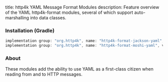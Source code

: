 title: http4k YAML Message Format Modules
description: Feature overview of the YAML http4k-format modules, several of which support auto-marshalling into data classes.

### Installation (Gradle)

```groovy
implementation group: "org.http4k", name: "http4k-format-jackson-yaml", version: "4.21.0.0"
implementation group: "org.http4k", name: "http4k-format-moshi-yaml", version: "4.21.0.0"
```

### About
These modules add the ability to use YAML as a first-class citizen when reading from and to HTTP messages. 

[http4k]: https://http4k.org
